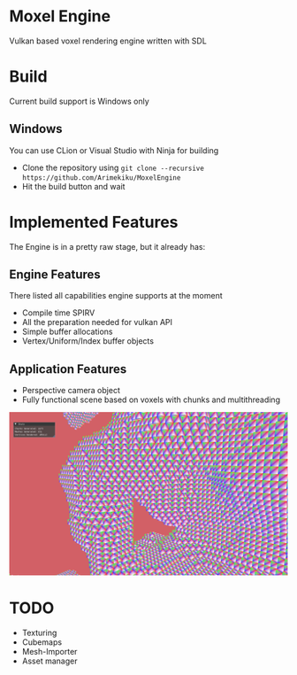 # Moxel Engine
Vulkan based voxel rendering engine written with SDL

# Build
Current build support is Windows only

## Windows
You can use CLion or Visual Studio with Ninja for building

* Clone the repository using ```git clone --recursive https://github.com/Arimekiku/MoxelEngine```
* Hit the build button and wait

# Implemented Features
The Engine is in a pretty raw stage, but it already has:

## Engine Features
There listed all capabilities engine supports at the moment

* Compile time SPIRV
* All the preparation needed for vulkan API
* Simple buffer allocations
* Vertex/Uniform/Index buffer objects

## Application Features
* Perspective camera object
* Fully functional scene based on voxels with chunks and multithreading

![image info](./resources/preview/voxels.png)

# TODO
* Texturing
* Cubemaps
* Mesh-Importer
* Asset manager